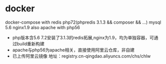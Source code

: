 # docker

docker-compose with redis php72(phpredis 3.1.3 && composer && ...) mysql 5.6  nginx1.9
also apache with php56

- php版本含5.6 7.2安装了3.1.3的redis拓展,nginx为1.9，均为单独容器，可通过build重新构建
- apache与php56为apache相关，直接使用阿里云仓库，非自建
- 已上传阿里云镜像 地址：registry.cn-qingdao.aliyuncs.com/chs/chlw
